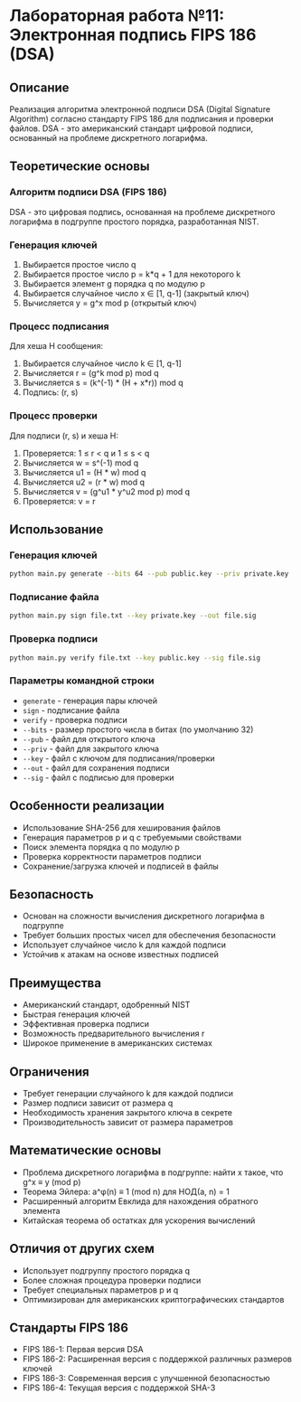 # Лабораторная работа №11: Электронная подпись FIPS 186 (DSA)

## Описание
Реализация алгоритма электронной подписи DSA (Digital Signature Algorithm) согласно стандарту FIPS 186 для подписания и проверки файлов. DSA - это американский стандарт цифровой подписи, основанный на проблеме дискретного логарифма.

## Теоретические основы

### Алгоритм подписи DSA (FIPS 186)
DSA - это цифровая подпись, основанная на проблеме дискретного логарифма в подгруппе простого порядка, разработанная NIST.

### Генерация ключей
1. Выбирается простое число q
2. Выбирается простое число p = k*q + 1 для некоторого k
3. Выбирается элемент g порядка q по модулю p
4. Выбирается случайное число x ∈ [1, q-1] (закрытый ключ)
5. Вычисляется y = g^x mod p (открытый ключ)

### Процесс подписания
Для хеша H сообщения:
1. Выбирается случайное число k ∈ [1, q-1]
2. Вычисляется r = (g^k mod p) mod q
3. Вычисляется s = (k^(-1) * (H + x*r)) mod q
4. Подпись: (r, s)

### Процесс проверки
Для подписи (r, s) и хеша H:
1. Проверяется: 1 ≤ r < q и 1 ≤ s < q
2. Вычисляется w = s^(-1) mod q
3. Вычисляется u1 = (H * w) mod q
4. Вычисляется u2 = (r * w) mod q
5. Вычисляется v = (g^u1 * y^u2 mod p) mod q
6. Проверяется: v = r

## Использование

### Генерация ключей
```bash
python main.py generate --bits 64 --pub public.key --priv private.key
```

### Подписание файла
```bash
python main.py sign file.txt --key private.key --out file.sig
```

### Проверка подписи
```bash
python main.py verify file.txt --key public.key --sig file.sig
```

### Параметры командной строки
- `generate` - генерация пары ключей
- `sign` - подписание файла
- `verify` - проверка подписи
- `--bits` - размер простого числа в битах (по умолчанию 32)
- `--pub` - файл для открытого ключа
- `--priv` - файл для закрытого ключа
- `--key` - файл с ключом для подписания/проверки
- `--out` - файл для сохранения подписи
- `--sig` - файл с подписью для проверки

## Особенности реализации
- Использование SHA-256 для хеширования файлов
- Генерация параметров p и q с требуемыми свойствами
- Поиск элемента порядка q по модулю p
- Проверка корректности параметров подписи
- Сохранение/загрузка ключей и подписей в файлы

## Безопасность
- Основан на сложности вычисления дискретного логарифма в подгруппе
- Требует больших простых чисел для обеспечения безопасности
- Использует случайное число k для каждой подписи
- Устойчив к атакам на основе известных подписей

## Преимущества
- Американский стандарт, одобренный NIST
- Быстрая генерация ключей
- Эффективная проверка подписи
- Возможность предварительного вычисления r
- Широкое применение в американских системах

## Ограничения
- Требует генерации случайного k для каждой подписи
- Размер подписи зависит от размера q
- Необходимость хранения закрытого ключа в секрете
- Производительность зависит от размера параметров

## Математические основы
- Проблема дискретного логарифма в подгруппе: найти x такое, что g^x ≡ y (mod p)
- Теорема Эйлера: a^φ(n) ≡ 1 (mod n) для НОД(a, n) = 1
- Расширенный алгоритм Евклида для нахождения обратного элемента
- Китайская теорема об остатках для ускорения вычислений

## Отличия от других схем
- Использует подгруппу простого порядка q
- Более сложная процедура проверки подписи
- Требует специальных параметров p и q
- Оптимизирован для американских криптографических стандартов

## Стандарты FIPS 186
- FIPS 186-1: Первая версия DSA
- FIPS 186-2: Расширенная версия с поддержкой различных размеров ключей
- FIPS 186-3: Современная версия с улучшенной безопасностью
- FIPS 186-4: Текущая версия с поддержкой SHA-3
